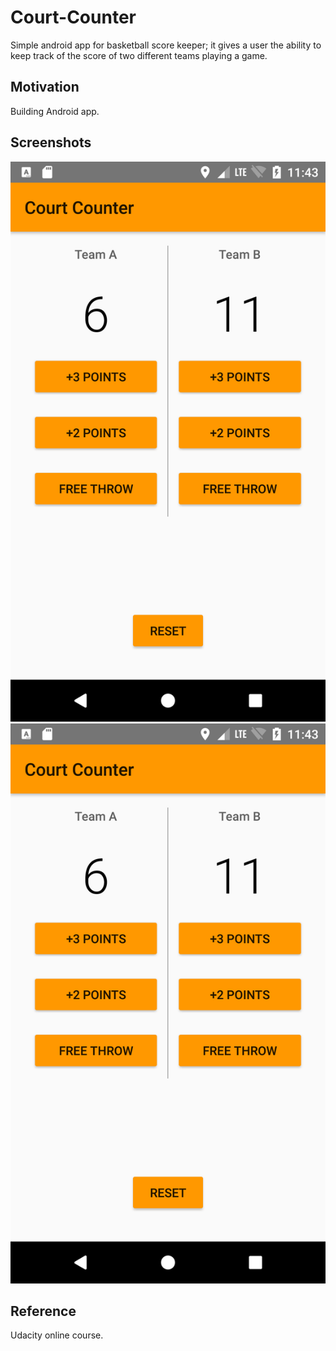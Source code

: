 # Court-Counter
Simple android app for basketball score keeper; it gives a user the ability to keep track of the score of two different teams playing a game. 

## Motivation

Building Android app.

## Screenshots
![Alt text](/screenshot2.png)
![Alt text](/screenshot2.png)

## Reference

Udacity online course.

